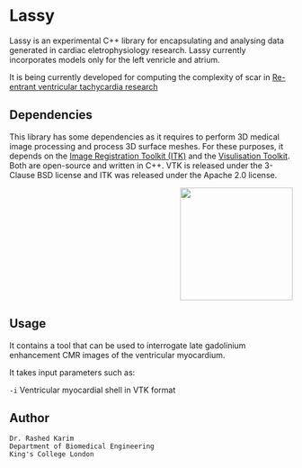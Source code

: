 # Lassy

Lassy is an experimental C++ library for encapsulating and analysing data generated in cardiac eletrophysiology research. Lassy currently incorporates models only for the left venricle and atrium. 

It is being currently developed for computing the complexity of scar in [Re-entrant ventricular tachycardia research](https://wwwhomes.doc.ic.ac.uk/~rkarim/mediawiki/index.php?title=Scar_complexity)

## Dependencies 

This library has some dependencies as it requires to perform 3D medical image processing and process 3D surface meshes. For these purposes, it depends on the [Image Registration Toolkit (ITK)](https://itk.org/) and the [Visulisation Toolkit](https://www.vtk.org/). Both are open-source and written in C++. VTK is released under the 3-Clause BSD license and ITK was released under the Apache 2.0 license. 

<p align="right">
<img src="https://wwwhomes.doc.ic.ac.uk/~rkarim/mediawiki/images/3/36/Lassy_preview.PNG" width="200">
</p>



## Usage
It contains a tool that can be used to interrogate late gadolinium enhancement CMR images of the ventricular myocardium. 

It takes input parameters such as:  

```-i``` Ventricular myocardial shell in VTK format 

## Author 

```
Dr. Rashed Karim 
Department of Biomedical Engineering 
King's College London 
```
